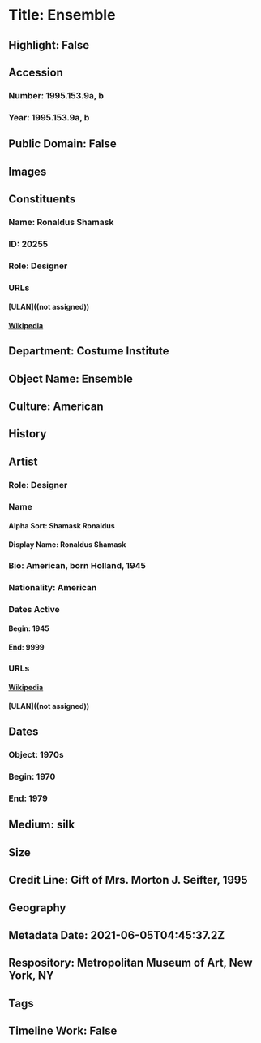 # Title: Ensemble
## Highlight: False
## Accession
### Number: 1995.153.9a, b
### Year: 1995.153.9a, b
## Public Domain: False
## Images
## Constituents
### Name: Ronaldus Shamask
### ID: 20255
### Role: Designer
### URLs
#### [ULAN]((not assigned))
#### [Wikipedia](https://www.wikidata.org/wiki/Q7365446)
## Department: Costume Institute
## Object Name: Ensemble
## Culture: American
## History
## Artist
### Role: Designer
### Name
#### Alpha Sort: Shamask Ronaldus
#### Display Name: Ronaldus Shamask
### Bio: American, born Holland, 1945
### Nationality: American
### Dates Active
#### Begin: 1945
#### End: 9999
### URLs
#### [Wikipedia](https://www.wikidata.org/wiki/Q7365446)
#### [ULAN]((not assigned))
## Dates
### Object: 1970s
### Begin: 1970
### End: 1979
## Medium: silk
## Size
## Credit Line: Gift of Mrs. Morton J. Seifter, 1995
## Geography
## Metadata Date: 2021-06-05T04:45:37.2Z
## Respository: Metropolitan Museum of Art, New York, NY
## Tags
## Timeline Work: False